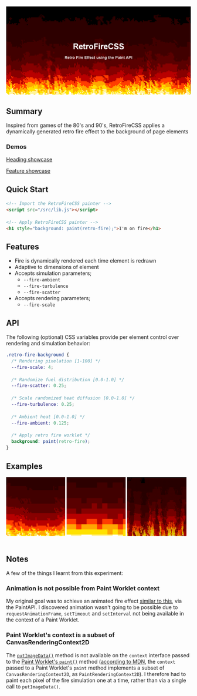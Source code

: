 [![RetroFireCSS](assets/heading.png)](https://dacre-denny.github.io/retro-fire-css/assets/heading.html)

## Summary

Inspired from games of the 80's and 90's, RetroFireCSS applies a dynamically generated retro fire effect to the background of page elements

### Demos

[Heading showcase](https://dacre-denny.github.io/retro-fire-css/assets/heading.html)

[Feature showcase](https://dacre-denny.github.io/retro-fire-css/assets/features.html)

## Quick Start

```html
<!-- Import the RetroFireCSS painter -->
<script src="/src/lib.js"></script>

<!-- Apply RetroFireCSS painter -->
<h1 style="background: paint(retro-fire);">I'm on fire</h1>
```

## Features

- Fire is dynamically rendered each time element is redrawn
- Adaptive to dimensions of element
- Accepts simulation parameters;
  - `--fire-ambient`
  - `--fire-turbulence`
  - `--fire-scatter`
- Accepts rendering parameters;
  - `--fire-scale`

## API

The following (optional) CSS variables provide per element control over rendering and simulation behavior:

```css
.retro-fire-background {
  /* Rendering pixelation [1-100] */
  --fire-scale: 4;

  /* Randomize fuel distribution [0.0-1.0] */
  --fire-scatter: 0.25;

  /* Scale randomized heat diffusion [0.0-1.0] */
  --fire-turbulence: 0.25;

  /* Ambient heat [0.0-1.0] */
  --fire-ambient: 0.125;

  /* Apply retro fire worklet */
  background: paint(retro-fire);
}
```

## Examples

<div>
<img width="32%" src="assets/example-0.png" alt="Example of RetroFireCSS result"/>
<img width="32%" src="assets/example-1.png" alt="Example of RetroFireCSS result"/>
<img width="32%" src="assets/example-2.png" alt="Example of RetroFireCSS result"/>
</div>
<br/>

## Notes

A few of the things I learnt from this experiment:

### Animation is not possible from Paint Worklet context

My original goal was to achieve an animated fire effect [similar to this](https://dacre-denny.github.io/retro-fire-css/assets/animated.html), via the PaintAPI. I discovered animation wasn't going to be possible due to `requestAnimationFrame`, `setTimeout` and `setInterval` not being available in the context of a Paint Worklet.

### Paint Worklet's context is a subset of CanvasRenderingContext2D

The [`putImageData()`](https://developer.mozilla.org/en-US/docs/Web/API/CanvasRenderingContext2D/putImageData) method is not available on the `context` interface passed to the [Paint Worklet's `paint()`](https://developer.mozilla.org/en-US/docs/Web/API/PaintWorklet#create_a_paintworklet) method ([according to MDN](https://developer.mozilla.org/en-US/docs/Web/API/CSS_Painting_API#interfaces), the `context` passed to a Paint Worklet's `paint` method implements a subset of `CanvasRenderingContext2D`, as `PaintRenderingContext2D`). I therefore had to paint each pixel of the fire simulation one at a time, rather than via a single call to `putImageData()`.
